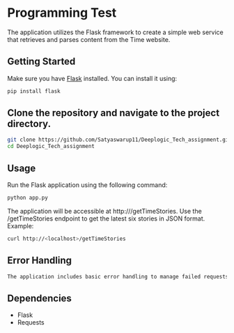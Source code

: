 # Programming Test

The application utilizes the Flask framework to create a simple web service that retrieves and parses content from the Time website.

## Getting Started

Make sure you have [Flask](https://flask.palletsprojects.com/) installed. You can install it using:

```bash
pip install flask
```

## Clone the repository and navigate to the project directory.
```bash
git clone https://github.com/Satyaswarup11/Deeplogic_Tech_assignment.git
cd Deeplogic_Tech_assignment
```

## Usage
 Run the Flask application using the following command:
```bash
python app.py
```

The application will be accessible at http://<localhost>/getTimeStories. 
Use the /getTimeStories endpoint to get the latest six stories in JSON format.
Example:
```bash
curl http://<localhost>/getTimeStories
```

## Error Handling
```bash
The application includes basic error handling to manage failed requests or unexpected errors during the process.
```

## Dependencies
- Flask
- Requests
